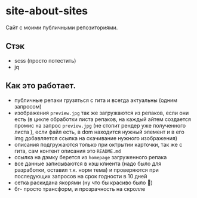 # site-about-sites
Сайт с моими публичными репозиториями.
## Стэк
- scss (просто потестить)
- jq

## Как это работает.
- публичные репаки грузяться с гита и всегда актуальны (одним запросом)
- изображения `preview.jpg` так же загружаются из репаков, если они есть (в цикле обработки листа репаков, на каждый айтем создается промис на запрос `preview.jpg` (не стопит рендер уже полученного листа ), если файл есть, в dom находится нужный элемент и в его img добавляется ссылка на скачивание нужного изображения)
- описания подгружаются только при октрытии карточки, так же с гита, сам контент описания это `README.md`
- ссылка на дэмку берется из `homepage` загруженного репака
- все данные записываются в кэш клиента (надо было для разработки, оставил т.к. норм тема) и проверяются при последующих запросов на срок годности в 10 дней
- сетка раскидана якорями (ну что бы красиво было 🤡)
- бг- просто трансформ, и прозрачность на скролле
